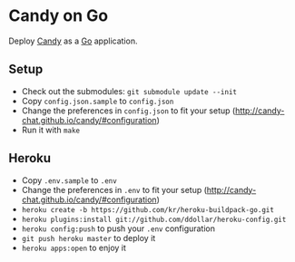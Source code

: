 # Candy on Go

Deploy [Candy](http://candy-chat.github.com/candy/) as a [Go](http://golang.org) application.

## Setup

* Check out the submodules: `git submodule update --init`
* Copy `config.json.sample` to `config.json`
* Change the preferences in `config.json` to fit your setup (http://candy-chat.github.io/candy/#configuration)
* Run it with `make`

## Heroku

* Copy `.env.sample` to `.env`
* Change the preferences in `.env` to fit your setup (http://candy-chat.github.io/candy/#configuration)
* `heroku create -b https://github.com/kr/heroku-buildpack-go.git`
* `heroku plugins:install git://github.com/ddollar/heroku-config.git`
* `heroku config:push` to push your `.env` configuration
* `git push heroku master` to deploy it
* `heroku apps:open` to enjoy it
